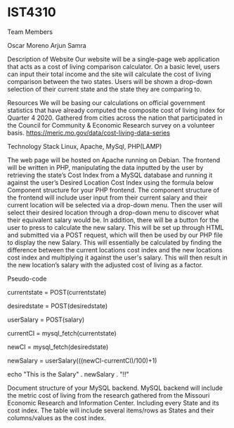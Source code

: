 # IST4310

Team Members

Oscar Moreno
Arjun Samra

Description of Website
Our website will be a single-page web application that acts as a cost of living
comparison calculator. On a basic level, users can input their total income and the site
will calculate the cost of living comparison between the two states. Users will be shown
a drop-down selection of their current state and the state they are comparing to.

Resources
We will be basing our calculations on official government statistics that have already
computed the composite cost of living index for Quarter 4 2020. Gathered from cities
across the nation that participated in the Council for Community & Economic Research
survey on a volunteer basis.
https://meric.mo.gov/data/cost-living-data-series

Technology Stack
Linux, Apache, MySql, PHP(LAMP)

The web page will be hosted on Apache running on Debian. The frontend will be written
in PHP, manipulating the data inputted by the user by retrieving the state’s Cost Index
from a MySQL database and running it against the user’s Desired Location Cost Index
using the formula below
Component structure for your PHP frontend.
The component structure of the frontend will include user input from their current salary and their current location will be selected via a
drop-down menu. Then the user will select their desired location through a drop-down menu to discover what their equivalent salary would be.
In addition, there will be a button for the user to press to calculate the new salary. This will be set up through HTML and submitted via a
POST request, which will then be used by our PHP file to display the new Salary. This will essentially be calculated by finding the difference
between the current locations cost index and the new locations cost index and multiplying it against the user's salary. This will then result
in the new location’s salary with the adjusted cost of living as a factor.

Pseudo-code

currentstate = POST(currentstate)

desiredstate = POST(desiredstate)

userSalary = POST(salary)

currentCI = mysql_fetch(currentstate)

newCI = mysql_fetch(desiredstate)

newSalary = userSalary(((newCI-currentCI)/100)+1)

echo "This is the Salary" . newSalary . "!!"

Document structure of your MySQL backend.
MySQL backend will include the metric cost of living from the research gathered from the Missouri Economic Research and Information Center.
Including every State and its cost index. The table will include several items/rows as States and their columns/values as the cost index.
